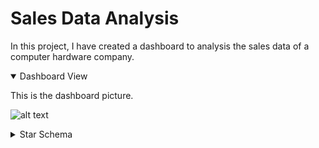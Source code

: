 # Sales Data Analysis
 In this project, I have created a dashboard to analysis the sales data of a computer hardware company.



<details open>
<summary>Dashboard View</summary>

This is the dashboard picture.

![alt text](https://github.com/MohammadMoradi79/PowerBI_Projects/blob/main/SalesDataAnalysis/Capture1.PNG)
</details>


<details>
<summary>Star Schema</summary>

This picture is the data model of the dashboard. The Transactions table is the fact table and orders details are stored in it.
Customers, Date, Products, and Markets are dimention tables.

![alt text](https://github.com/MohammadMoradi79/PowerBI_Projects/blob/main/SalesDataAnalysis/StarModel.PNG)

</details>